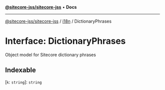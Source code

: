 [**@sitecore-jss/sitecore-jss**](../../README.md) • **Docs**

***

[@sitecore-jss/sitecore-jss](../../README.md) / [i18n](../README.md) / DictionaryPhrases

# Interface: DictionaryPhrases

Object model for Sitecore dictionary phrases

## Indexable

 \[`k`: `string`\]: `string`
